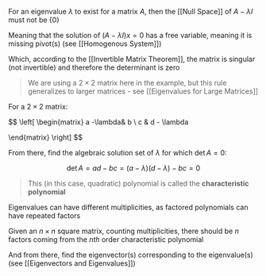 For an eigenvalue $\lambda$ to exist for a matrix $A$, then the [[Null Space]] of $A - \lambda{I}$ must not be $\{0\}$

Meaning that the solution of $(A-\lambda{I})x=0$ has a free variable, meaning it is missing pivot(s) (see [[Homogenous System]])

Which, according to the [[Invertible Matrix Theorem]], the matrix is singular (not invertible) and therefore the determinant is zero

> We are using a $2 \times 2$ matrix here in the example, but this rule generalizes to larger matrices - see [[Eigenvalues for Large Matrices]]

For a $2 \times 2$ matrix:

$$
\left[
\begin{matrix}
a  -\lambda& b \\ c & d - \lambda

\end{matrix}
\right]
$$

From there, find the algebraic solution set of $\lambda$ for which $\det{A} = 0$:

$$
\det{A} = ad - bc = (a - \lambda)(d - \lambda) - bc = 0
$$

> This (in this case, quadratic) polynomial is called the **characteristic polynomial**

Eigenvalues can have different multiplicities, as factored polynomials can have repeated factors

Given an $n \times n$ square matrix, counting multiplicities, there should be $n$ factors coming from the $nth$ order characteristic polynomial

And from there, find the eigenvector(s) corresponding to the eigenvalue(s) (see [[Eigenvectors and Eigenvalues]])
